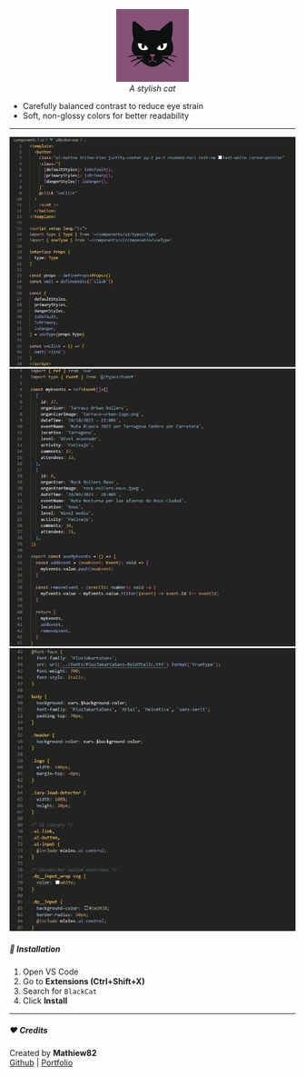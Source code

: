 <p style="text-align: center;">
 <img src="icon.png" alt="icon" width="128"/>
 <br><em>A stylish cat</em>
</p>

- Carefully balanced contrast to reduce eye strain
- Soft, non-glossy colors for better readability

---

![screenshot 1](images/screenshot1.png)  
![screenshot 2](images/screenshot2.png)  
![screenshot 3](images/screenshot3.png)

##### 🚀 Installation

1. Open VS Code
2. Go to **Extensions (Ctrl+Shift+X)**
3. Search for `BlackCat`
4. Click **Install**

---

##### ❤️ Credits

Created by **Mathiew82**  
[Github](https://github.com/Mathiew82) | [Portfolio](https://amateo82.es)
